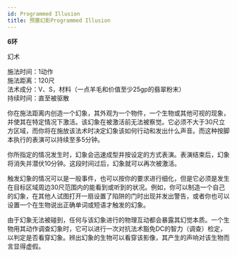 ```yaml
---
id: Programmed Illusion
title: 预置幻影Programmed Illusion
---
```


**6环**

幻术

施法时间：1动作  
施法距离：120尺  
法术成分：V、S，材料（一点羊毛和价值至少25gp的翡翠粉末）  
持续时间：直至被驱散  


你在施法距离内创造一个幻象，其外观为一个物件，一个生物或其他可视的现象，并使其在特定情况下激活。该幻象在被激活前无法被察觉。它必须不大于30尺立方区域，而你将在施放该法术时决定幻象该如何行动和发出什么声音。而这种按脚本执行的表演可以持续至多5分钟。


你所指定的情况发生时，幻象会迅速成型并按设定的方式表演。表演结束后，幻象将消失并潜伏10分钟。这段时间过后，幻象就可以再次被激活。


触发幻象的情况可以是一般事件，也可以按你的要求进行细化，但是它必须是发生在目标区域周边30尺范围内的能看到或听到的状况。例如，你可以制造一个自己的幻象，在其他人试图打开一扇设置了陷阱的门时出现并发出警告，或者你也可以设置一个在生物说出正确单词或短语才触发的幻象。


由于幻象无法被碰到，任何与该幻象进行的物理互动都会暴露其幻觉本质。一个生物用其动作调查幻象时，它可以进行一次对抗法术豁免DC的智力（调查）检定，以判定是否看穿幻象。辨出幻象的生物可以看穿该影像，其产生的声响对该生物而言显得虚假。
